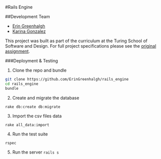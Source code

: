 #Rails Engine

##Development Team
* [Erin Greenhalgh](https://github.com/eringreenhalgh)
* [Karina Gonzalez](https://github.com/karinamzalez)

This project was built as part of the curriculum at the Turing School of Software and Design. For full project specifications please see the [original assignment](https://github.com/turingschool/lesson_plans/blob/master/ruby_03-professional_rails_applications/rails_engine.md).

###Deployment & Testing

1. Clone the repo and bundle

```bash
git clone https://github.com/ErinGreenhalgh/rails_engine
cd rails_engine
bundle
```

2. Create and migrate the database

`rake db:create db:migrate`

3. Import the csv files data

`rake all_data:import`

4. Run the test suite

`rspec`

5. Run the server
`rails s`
